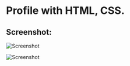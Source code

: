 
# Profile with HTML, CSS.

## Screenshot:
![Screenshot]("IMAGE.png")

![Screenshot](https://github.com/AbhishekKumarRay/Short-Profile-With-HTML-CSS/blob/Abhishek/Abhishek/IMAGE.png)

